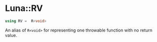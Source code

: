 # Luna::RV

```c++
using RV =  R<void>
```

An alias of `R<void>` for representing one throwable function with no return value. 

